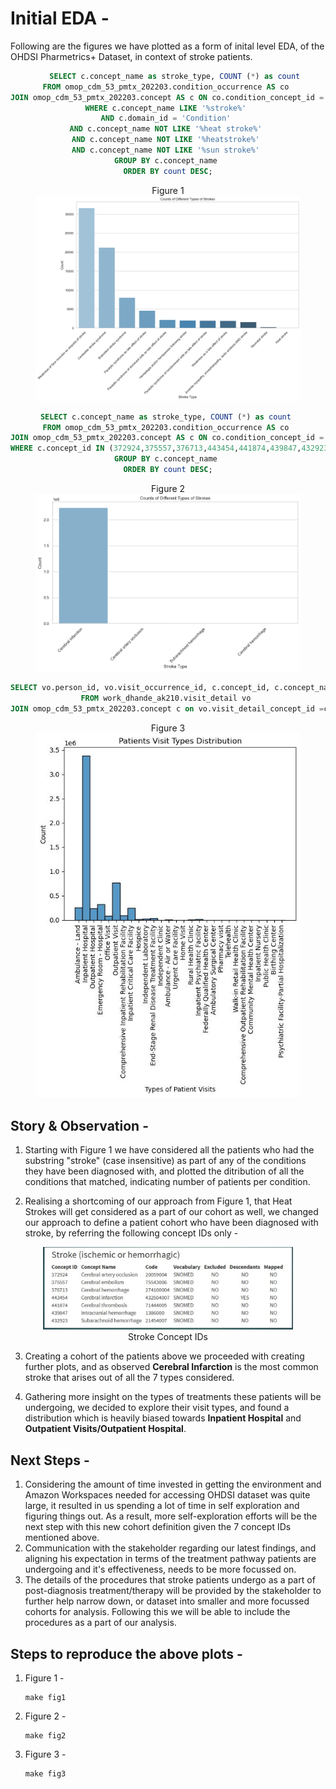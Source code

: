 # Initial EDA -

Following are the figures we have plotted as a form of inital level EDA, of the OHDSI Pharmetrics+ Dataset, in context of stroke patients.

<center>

```sql
    SELECT c.concept_name as stroke_type, COUNT (*) as count 
FROM omop_cdm_53_pmtx_202203.condition_occurrence AS co 
JOIN omop_cdm_53_pmtx_202203.concept AS c ON co.condition_concept_id = c.concept_id 
WHERE c.concept_name LIKE '%stroke%' 
AND c.domain_id = 'Condition' 
AND c.concept_name NOT LIKE '%heat stroke%' 
AND c.concept_name NOT LIKE '%heatstroke%' 
AND c.concept_name NOT LIKE '%sun stroke%' 
GROUP BY c.concept_name 
ORDER BY count DESC;
```
<figure>
<figcaption>Figure 1 <figcaption>
<img src="figs/fig1.jpg" width=650>
</figure>

```sql
SELECT c.concept_name as stroke_type, COUNT (*) as count 
FROM omop_cdm_53_pmtx_202203.condition_occurrence AS co 
JOIN omop_cdm_53_pmtx_202203.concept AS c ON co.condition_concept_id = c.concept_id 
WHERE c.concept_id IN (372924,375557,376713,443454,441874,439847,432923) 
GROUP BY c.concept_name 
ORDER BY count DESC;
```

<figure>
<figcaption>Figure 2 <figcaption>
<img src="figs/fig2.jpg" width=650>
</figure>


```sql
SELECT vo.person_id, vo.visit_occurrence_id, c.concept_id, c.concept_name 
FROM work_dhande_ak210.visit_detail vo 
JOIN omop_cdm_53_pmtx_202203.concept c on vo.visit_detail_concept_id =c.concept_id order by vo.visit_occurrence_id ;
```

<figure>
<figcaption>Figure 3 <figcaption>
<img src="figs/fig3.jpg" width=650>
</figure>
</center>


## Story & Observation - 
1. Starting with Figure 1 we have considered all the patients who had the substring "stroke" (case insensitive) as part of any of the conditions they have been diagnosed with, and plotted the ditribution of all the conditions that matched, indicating number of patients per condition.

2. Realising a shortcoming of our approach from Figure 1, that Heat Strokes will get considered as a part of our cohort as well, we changed our approach to define a patient cohort who have been diagnosed with stroke, by referring the following concept IDs only -
<center>
<figure>
<img src="assets/stroke_concept_ids.jpg" width=400>
<figcaption>Stroke Concept IDs<figcaption>
</figure>
</center>

3. Creating a cohort of the patients above we proceeded with creating further plots, and as observed **Cerebral Infarction** is the most common stroke that arises out of all the 7 types considered.

4. Gathering more insight on the types of treatments these patients will be undergoing, we decided to explore their visit types, and found a distribution which is heavily biased towards **Inpatient Hospital** and **Outpatient Visits/Outpatient Hospital**. 

## Next Steps -

1. Considering the amount of time invested in getting the environment and Amazon Workspaces needed for accessing OHDSI dataset was quite large, it resulted in us spending a lot of time in self exploration and figuring things out. As a result, more self-exploration efforts will be the next step with this new cohort definition given the 7 concept IDs mentioned above.
2. Communication with the stakeholder regarding our latest findings, and aligning his expectation in terms of the treatment pathway patients are undergoing and it's effectiveness, needs to be more focussed on. 
3. The details of the procedures that stroke patients undergo as a part of post-diagnosis treatment/therapy will be provided by the stakeholder to further help narrow down, or dataset into smaller and more focussed cohorts for analysis. Following this we will be able to include the procedures as a part of our analysis.

## Steps to reproduce the above plots -

1. Figure 1 - 
    ```
    make fig1
    ```
2. Figure 2 - 
    ```
    make fig2
    ```
3. Figure 3 - 
    ```
    make fig3
    ```
